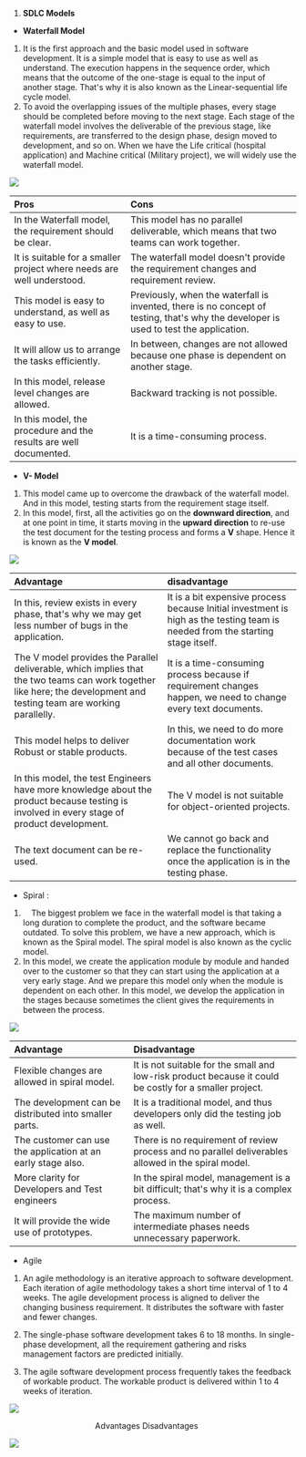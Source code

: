 ﻿1) **SDLC Models**

- **Waterfall Model**
1) It is the first approach and the basic model used in software development. It is a simple model that is easy to use as well as understand. The execution happens in the sequence order, which means that the outcome of the one-stage is equal to the input of another stage. That's why it is also known as the Linear-sequential life cycle model.
1) To avoid the overlapping issues of the multiple phases, every stage should be completed before moving to the next stage. Each stage of the waterfall model involves the deliverable of the previous stage, like requirements, are transferred to the design phase, design moved to development, and so on. When we have the Life critical (hospital application) and Machine critical (Military project), we will widely use the waterfall model.

![](Aspose.Words.3464c7ea-0455-4010-9ca5-80c96d9736d6.001.png)






|**Pros**|**Cons**|
| :- | :- |
|In the Waterfall model, the requirement should be clear.|This model has no parallel deliverable, which means that two teams can work together.|
|It is suitable for a smaller project where needs are well understood.|The waterfall model doesn't provide the requirement changes and requirement review.|
|This model is easy to understand, as well as easy to use.|Previously, when the waterfall is invented, there is no concept of testing, that's why the developer is used to test the application.|
|It will allow us to arrange the tasks efficiently.|In between, changes are not allowed because one phase is dependent on another stage.|
|In this model, release level changes are allowed.|Backward tracking is not possible.|
|In this model, the procedure and the results are well documented.|It is a time-consuming process.|




- **V- Model** 

1) This model came up to overcome the drawback of the waterfall model. And in this model, testing starts from the requirement stage itself.
1) In this model, first, all the activities go on the **downward direction**, and at one point in time, it starts moving in the **upward direction** to re-use the test document for the testing process and forms a **V** shape. Hence it is known as the **V model**.

![](Aspose.Words.3464c7ea-0455-4010-9ca5-80c96d9736d6.002.png)



|**Advantage**|**disadvantage**|
| :- | :- |
|In this, review exists in every phase, that's why we may get less number of bugs in the application.|It is a bit expensive process because Initial investment is high as the testing team is needed from the starting stage itself.|
|The V model provides the Parallel deliverable, which implies that the two teams can work together like here; the development and testing team are working parallelly.|It is a time-consuming process because if requirement changes happen, we need to change every text documents.|
|This model helps to deliver Robust or stable products.|In this, we need to do more documentation work because of the test cases and all other documents.|
|In this model, the test Engineers have more knowledge about the product because testing is involved in every stage of product development.|The V model is not suitable for object-oriented projects.|
|The text document can be re-used.|We cannot go back and replace the functionality once the application is in the testing phase.|




- Spiral  :
1) `  `The biggest problem we face in the waterfall model is that taking a long duration to complete the product, and the software became outdated. To solve this problem, we have a new approach, which is known as the Spiral model. The spiral model is also known as the cyclic model.
1) In this model, we create the application module by module and handed over to the customer so that they can start using the application at a very early stage. And we prepare this model only when the module is dependent on each other. In this model, we develop the application in the stages because sometimes the client gives the requirements in between the process.


![](Aspose.Words.3464c7ea-0455-4010-9ca5-80c96d9736d6.003.png)



|**Advantage**|**Disadvantage**|
| :- | :- |
|Flexible changes are allowed in spiral model.|It is not suitable for the small and low-risk product because it could be costly for a smaller project.|
|The development can be distributed into smaller parts.|It is a traditional model, and thus developers only did the testing job as well.|
|The customer can use the application at an early stage also.|There is no requirement of review process and no parallel deliverables allowed in the spiral model.|
|More clarity for Developers and Test engineers|In the spiral model, management is a bit difficult; that's why it is a complex process.|
|It will provide the wide use of prototypes.|The maximum number of intermediate phases needs unnecessary paperwork.|




- Agile  
1) An agile methodology is an iterative approach to software development. Each iteration of agile methodology takes a short time interval of 1 to 4 weeks. The agile development process is aligned to deliver the changing business requirement. It distributes the software with faster and fewer changes.

1) The single-phase software development takes 6 to 18 months. In single-phase development, all the requirement gathering and risks management factors are predicted initially.


1) The agile software development process frequently takes the feedback of workable product. The workable product is delivered within 1 to 4 weeks of iteration.




![](Aspose.Words.3464c7ea-0455-4010-9ca5-80c96d9736d6.004.png)


`                     `Advantages                                                         Disadvantages

![](Aspose.Words.3464c7ea-0455-4010-9ca5-80c96d9736d6.005.png)
